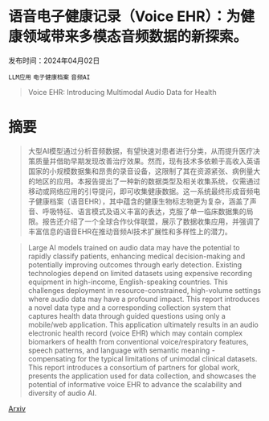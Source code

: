 # 语音电子健康记录（Voice EHR）：为健康领域带来多模态音频数据的新探索。

发布时间：2024年04月02日

`LLM应用` `电子健康档案` `音频AI`

> Voice EHR: Introducing Multimodal Audio Data for Health

# 摘要

> 大型AI模型通过分析音频数据，有望快速对患者进行分类，从而提升医疗决策质量并借助早期发现改善治疗效果。然而，现有技术多依赖于高收入英语国家的小规模数据集和昂贵的录音设备，这限制了其在资源紧张、病例量大的地区的应用。本报告提出了一种新的数据类型及相关收集系统，仅需通过移动或网络应用的引导提问，即可收集健康数据。这一系统最终形成音频电子健康档案（语音EHR），其中蕴含的健康生物标志物更为复杂，涵盖了声音、呼吸特征、语言模式及语义丰富的表达，克服了单一临床数据集的局限。报告还介绍了一个全球合作伙伴联盟，展示了数据收集应用，并强调了丰富信息的语音EHR在推动音频AI技术扩展性和多样性上的潜力。

> Large AI models trained on audio data may have the potential to rapidly classify patients, enhancing medical decision-making and potentially improving outcomes through early detection. Existing technologies depend on limited datasets using expensive recording equipment in high-income, English-speaking countries. This challenges deployment in resource-constrained, high-volume settings where audio data may have a profound impact. This report introduces a novel data type and a corresponding collection system that captures health data through guided questions using only a mobile/web application. This application ultimately results in an audio electronic health record (voice EHR) which may contain complex biomarkers of health from conventional voice/respiratory features, speech patterns, and language with semantic meaning - compensating for the typical limitations of unimodal clinical datasets. This report introduces a consortium of partners for global work, presents the application used for data collection, and showcases the potential of informative voice EHR to advance the scalability and diversity of audio AI.

[Arxiv](https://arxiv.org/abs/2404.01620)
